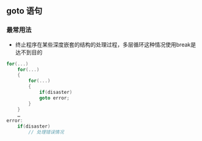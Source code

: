 ## goto 语句

### 最常用法
- 终止程序在某些深度嵌套的结构的处理过程，多层循环这种情况使用break是达不到目的

```C
for(...)
    for(...)
    {
        for(...)
        {
            if(disaster)
            goto error;
        }
    }
    …
error:
    if(disaster)
        // 处理错误情况
```